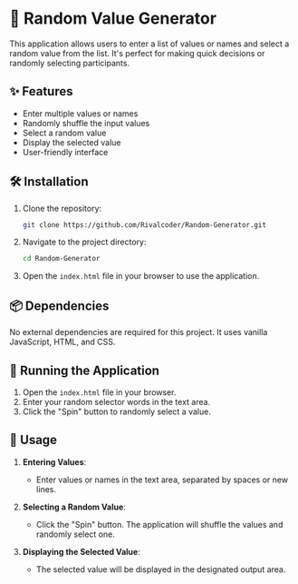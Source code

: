 # 🎡 Random Value Generator

This application allows users to enter a list of values or names and select a random value from the list. It's perfect for making quick decisions or randomly selecting participants.

## ✨ Features

- Enter multiple values or names
- Randomly shuffle the input values
- Select a random value
- Display the selected value
- User-friendly interface

## 🛠️ Installation

1. Clone the repository:
    ```sh
    git clone https://github.com/Rivalcoder/Random-Generator.git
    ```

2. Navigate to the project directory:
    ```sh
    cd Random-Generator
    ```

3. Open the `index.html` file in your browser to use the application.

## 📦 Dependencies

No external dependencies are required for this project. It uses vanilla JavaScript, HTML, and CSS.

## 🚀 Running the Application

1. Open the `index.html` file in your browser.
2. Enter your random selector words in the text area.
3. Click the "Spin" button to randomly select a value.

## 📸 Usage

1. **Entering Values**:
    - Enter values or names in the text area, separated by spaces or new lines.

2. **Selecting a Random Value**:
    - Click the "Spin" button. The application will shuffle the values and randomly select one.

3. **Displaying the Selected Value**:
    - The selected value will be displayed in the designated output area.

